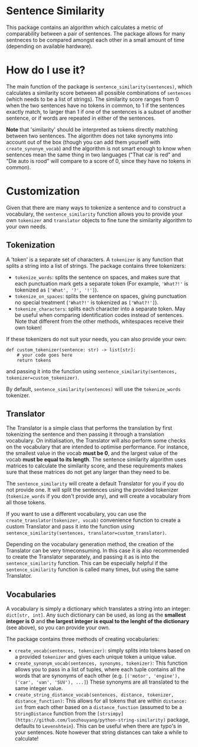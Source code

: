 # Sentence Similarity

This package contains an algorithm which calculates a metric of comparability between a pair of sentences.
The package allows for many sentneces to be compared amongst each other in a small amount of time (depending on available hardware).

# How do I use it?

The main function of the package is `sentence_similarity(sentences)`, which calculates a similarity score between all
possible combinations of `sentences` (which needs to be a list of strings).
The similarity score ranges from 0 when the two sentences have no tokens in common, to 1 if the sentences exactly match,
to larger than 1 if one of the sentences is a subset of another sentence, or if words are repeated in either of the sentences.

**Note** that 'similarity' should be interpreted as tokens directly matching between two sentences.
The algorithm does not take synonyms into account out of the box (though you can add them yourself with `create_synonym_vocab`)
and the algorithm is not smart enough to know when sentences mean the same thing in two languages
("That car is red" and "Die auto is rood" will compare to a score of 0, since they have no tokens in common).

# Customization

Given that there are many ways to tokenize a sentence and to construct a vocabulary, the `sentence_similarity` function
allows you to provide your own `tokenizer` and `translator` objects to fine tune the similarity algorithm to your own needs.

## Tokenization

A 'token' is a separate set of characters. A `tokenizer` is any function that splits a string into a list of strings.
The package contains three tokenizers:

- `tokenize_words`: splits the sentence on spaces, and makes sure that each punctuation mark gets a separate
  token (For example, `'What?!'` is tokenized as `['What', '?', '!']`).
- `tokenize_on_spaces`: splits the sentence on spaces, giving punctuation no special treatment (`'What?!'` is tokenized as `['What?!']`).
- `tokenize_characters`: splits each character into a separate token. May be useful when comparing identification codes
  instead of sentences. Note that different from the other methods, whitespaces receive their own token!

If these tokenizers do not suit your needs, you can also provide your own:

```
def custom_tokenizer(sentence: str) -> list[str]:
    # your code goes here
    return tokens
```

and passing it into the function using `sentence_similarity(sentences, tokenizer=custom_tokenizer)`.

By default, `sentence_similarity(sentences)` will use the `tokenize_words` tokenizer.

## Translator

The Translator is a simple class that performs the translation by first tokenizing the sentence and
then passing it through a translation vocabulary. On initialisation, the Translator will also perform
some checks on the vocabulary that are intended to optimise performance.
For instance, the smallest value in the vocab **must be 0**, and the largest value of the vocab **must be equal to its length**.
The sentence similarity algorithm uses matrices to calculate the similarity score, and these requirements makes
sure that these matrices do not get any larger than they need to be.

The `sentence_similarity` will create a default Translator for you if you do not provide one.
It will split the sentences using the provided tokenizer (`tokenize_words` if you don't provide any), and
will create a vocabulary from all those tokens.

If you want to use a different vocabulary, you can use the `create_translator(tokenizer, vocab)` convenience function
to create a custom Translator and pass it into the function using `sentence_similarity(sentences, translator=custom_translator)`.

Depending on the vocabulary generation method, the creation of the Translator can be very timeconsuming. In this case it
is also recommended to create the Translator separately, and passing it as is into the `sentence_similarity` function.
This can be especially helpful if the `sentence_similarity` function is called many times, but using the same Translator.

## Vocabularies

A vocabulary is simply a dictionary which translates a string into an integer: `dict[str, int]`. Any such dictionary
can be used, as long as the **smallest integer is 0** and **the largest integer is equal to the lenght of the dictionary** (see above),
so you can provide your own.

The package contains three methods of creating vocabularies:

- `create_vocab(sentences, tokenizer)`: simply splits into tokens based on a provided `tokenizer` and gives each unique token a unique value.
- `create_synonym_vocab(sentences, synonyms, tokenizer)`: This function allows you to pass in a list of tuples, where
  each tuple contains all the words that are synonyms of each other (e.g. `[('motor', 'engine'), ('car', 'van', 'SUV'), ...]`)
  These synonyms are all translated to the same integer value.
- `create_string_distance_vocab(sentences, distance, tokenizer, distance_function)`: This allows for all tokens that are
  within `distance: int` from each other based on a `distance_function` (assumed to be a `StringDistance` function from
  the `[strsimpy](https://github.com/luozhouyang/python-string-similarity)` package, defaults to `Levenshtein`).
  This can be useful when there are typo's in your sentences.
  Note however that string distances can take a while to calculate!
